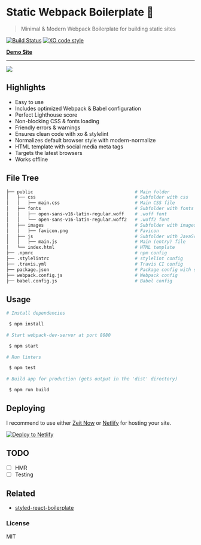 # Static Webpack Boilerplate :rocket:

> Minimal & Modern Webpack Boilerplate for building static sites

[![Build Status](https://travis-ci.org/xxczaki/static-webpack-boilerplate.svg?branch=master)](https://travis-ci.org/xxczaki/static-webpack-boilerplate) 
[![XO code style](https://img.shields.io/badge/code_style-XO-5ed9c7.svg)](https://github.com/xojs/xo)


[**Demo Site**](https://static-webpack-boilerplate.now.sh)

---

![](https://lighthouse.now.sh/?perf=100&pwa=100&a11y=100&bp=100&seo=100)

## Highlights
- Easy to use
- Includes optimized Webpack & Babel configuration
- Perfect Lighthouse score
- Non-blocking CSS & fonts loading
- Friendly errors & warnings
- Ensures clean code with xo & stylelint
- Normalizes default browser style with modern-normalize
- HTML template with social media meta tags
- Targets the latest browsers
- Works offline

## File Tree
```bash
├── public                                      # Main folder
│   ├── css                                     # Subfolder with css
│   │   ├── main.css                            # Main CSS file
│   ├── fonts                                   # Subfolder with fonts
│   │   ├── open-sans-v16-latin-regular.woff    # .woff font
│   │   └── open-sans-v16-latin-regular.woff2   # .woff2 font
│   ├── images                                  # Subfolder with images
│   │   ├── favicon.png                         # Favicon
│   ├── js                                      # Subfolder with JavaScript
│   │   ├── main.js                             # Main (entry) file
│   └── index.html                              # HTML template
├── .npmrc                                      # npm config
├── .stylelintrc                                # stylelint config
├── .travis.yml                                 # Travis CI config
├── package.json                                # Package config with scripts, list of dependencies etc.
├── webpack.config.js                           # Webpack config
├── babel.config.js                             # Babel config
```

## Usage
```bash
# Install dependencies

 $ npm install
 
# Start webpack-dev-server at port 8080

 $ npm start
 
# Run linters

 $ npm test
 
# Build app for production (gets output in the 'dist' directory)

 $ npm run build
```

## Deploying

I recommend to use either [Zeit Now](https://now.sh) or [Netlify](https://netlify.com) for hosting your site.

[![Deploy to Netlify](https://www.netlify.com/img/deploy/button.svg)](https://app.netlify.com/start/deploy?repository=https://github.com/xxczaki/static-webpack-boilerplate)

## TODO

- [ ] HMR
- [ ] Testing

## Related

- [styled-react-boilerplate](https://github.com/xxczaki/styled-react-boilerplate)

### License

MIT
